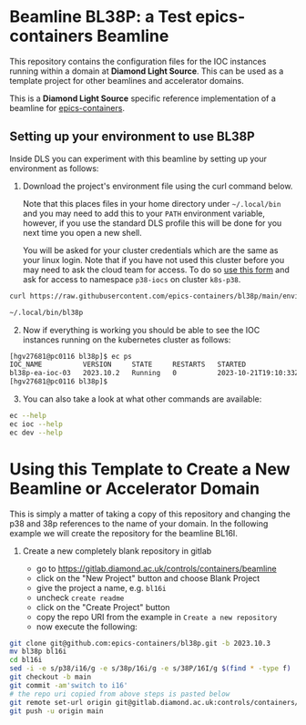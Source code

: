Beamline BL38P: a Test epics-containers Beamline
================================================

This repository contains the configuration files for the IOC instances
running within a domain at **Diamond Light Source**. This can be used as a
template project for other beamlines and accelerator domains.

This is a **Diamond Light Source** specific reference implementation of a beamline
for [epics-containers](https://github.com/epics-containers).


Setting up your environment to use BL38P
----------------------------------------

Inside DLS you can experiment with this beamline by setting up your environment
as follows:

1. Download the project's environment file using the curl command below.

   Note that this places files
   in your home directory under `~/.local/bin` and you may need to add this to
   your `PATH` environment variable, however, if you use the standard DLS profile
   this will be done for you next time you open a new shell.

   You will be asked for your cluster credentials which are the same as your
   linux login. Note that if you have not used this cluster before you may need
   to ask the cloud team for access. To do so
   [use this form](https://jira.diamond.ac.uk/servicedesk/customer/portal/2/create/92)
   and ask for access to namespace `p38-iocs` on cluster `k8s-p38`.


```bash
curl https://raw.githubusercontent.com/epics-containers/bl38p/main/environment.sh -o ~/.local/bin/bl38p

~/.local/bin/bl38p
```

2. Now if everything is working you should be able to see the IOC instances
   running on the kubernetes cluster as follows:

```bash
[hgv27681@pc0116 bl38p]$ ec ps
IOC_NAME          VERSION     STATE     RESTARTS   STARTED
bl38p-ea-ioc-03   2023.10.2   Running   0          2023-10-21T19:10:33Z
[hgv27681@pc0116 bl38p]$
```

3. You can also take a look at what other commands are available:

```bash
ec --help
ec ioc --help
ec dev --help
```

Using this Template to Create a New Beamline or Accelerator Domain
==================================================================

This is simply a matter of taking a copy of this repository and changing the
p38 and 38p references to the name of your domain. In the following example
we will create the repository for the beamline BL16I.

1. Create a new completely blank repository in gitlab

   - go to https://gitlab.diamond.ac.uk/controls/containers/beamline
   - click on the "New Project" button and choose Blank Project
   - give the project a name, e.g. `bl16i`
   - uncheck `create readme`
   - click on the "Create Project" button
   - copy the repo URI from the example in `Create a new repository`
   - now execute the following:

```bash
git clone git@github.com:epics-containers/bl38p.git -b 2023.10.3
mv bl38p bl16i
cd bl16i
sed -i -e s/p38/i16/g -e s/38p/16i/g -e s/38P/16I/g $(find * -type f)
git checkout -b main
git commit -am'switch to i16'
# the repo uri copied from above steps is pasted below
git remote set-url origin git@gitlab.diamond.ac.uk:controls/containers/beamline/bl16i.git
git push -u origin main
```
